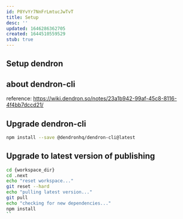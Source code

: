 ```yaml
---
id: P8YvYr7NnFrLmtucJwTvT
title: Setup
desc: ''
updated: 1646286362705
created: 1644510559529
stub: true
---
```


## Setup dendron

## about dendron-cli
reference: https://wiki.dendron.so/notes/23a1b942-99af-45c8-8116-4f4bb7dccd21/
## Upgrade dendron-cli
```sh
npm install --save @dendronhq/dendron-cli@latest
```
## Upgrade to latest version of publishing
```sh
cd {workspace_dir}
cd .next
echo "reset workspace..."
git reset --hard
echo "pulling latest version..."
git pull
echo "checking for new dependencies..."
npm install
``